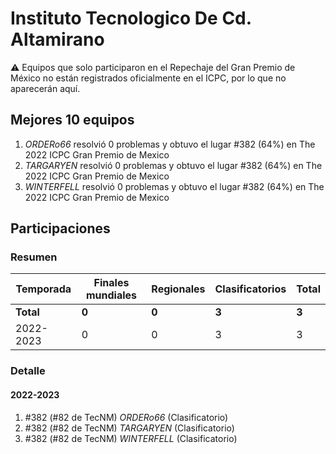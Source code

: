# Instituto Tecnologico De Cd. Altamirano

:warning: Equipos que solo participaron en el Repechaje del Gran Premio de México no están registrados oficialmente en el ICPC, por lo que no aparecerán aquí.

## Mejores 10 equipos

1. _ORDERo66_ resolvió 0 problemas y obtuvo el lugar #382 (64%) en The 2022 ICPC Gran Premio de Mexico
1. _TARGARYEN_ resolvió 0 problemas y obtuvo el lugar #382 (64%) en The 2022 ICPC Gran Premio de Mexico
1. _WINTERFELL_ resolvió 0 problemas y obtuvo el lugar #382 (64%) en The 2022 ICPC Gran Premio de Mexico

## Participaciones

### Resumen

| Temporada | Finales mundiales | Regionales | Clasificatorios | Total |
| --- | --- | --- | --- | --- |
| **Total** | **0** | **0** | **3** | **3** |
| 2022-2023 | 0 | 0 | 3 | 3 |

### Detalle

#### 2022-2023

1. #382 (#82 de TecNM) _ORDERo66_ (Clasificatorio)
1. #382 (#82 de TecNM) _TARGARYEN_ (Clasificatorio)
1. #382 (#82 de TecNM) _WINTERFELL_ (Clasificatorio)




